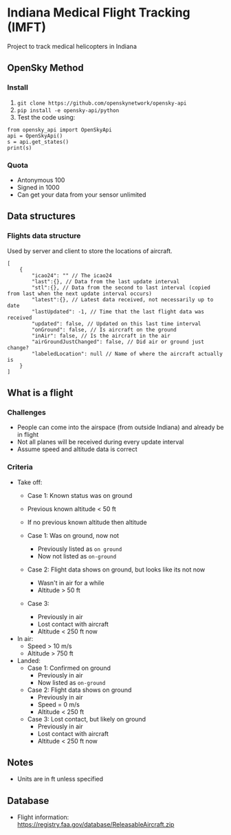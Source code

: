 # Indiana Medical Flight Tracking (IMFT)

Project to track medical helicopters in Indiana


## OpenSky Method

### Install

1. `git clone https://github.com/openskynetwork/opensky-api`
2. `pip install -e opensky-api/python`
3. Test the code using:
```
from opensky_api import OpenSkyApi
api = OpenSkyApi()
s = api.get_states()
print(s)
```

### Quota

* Antonymous 100
* Signed in 1000
* Can get your data from your sensor unlimited


## Data structures

### Flights data structure

Used by server and client to store the locations of aircraft.

```
[
    {
        "icao24": "" // The icao24
        "last":{}, // Data from the last update interval
        "stl":{}, // Data from the second to last interval (copied from last when the next update interval occurs)
        "latest":{}, // Latest data received, not necessarily up to date
        "lastUpdated": -1, // Time that the last flight data was received
        "updated": false, // Updated on this last time interval
        "onGround": false, // Is aircraft on the ground
        "inAir": false, // Is the aircraft in the air
        "airGroundJustChanged": false, // Did air or ground just change?
        "labeledLocation": null // Name of where the aircraft actually is
    }
]
```



## What is a flight

### Challenges

* People can come into the airspace (from outside Indiana) and already be in flight
* Not all planes will be received during every update interval
* Assume speed and altitude data is correct

### Criteria

* Take off:
    * Case 1: Known status was on ground
    * Previous known altitude < 50 ft
    * If no previous known altitude then altitude 

    * Case 1: Was on ground, now not
        * Previously listed as `on ground`
        * Now not listed as `on-ground`
    * Case 2: Flight data shows on ground, but looks like its not now
        * Wasn't in air for a while
        * Altitude > 50 ft
    * Case 3: 
        * Previously in air
        * Lost contact with aircraft
        * Altitude < 250 ft now
* In air:
    * Speed > 10 m/s
    * Altitude > 750 ft
* Landed:
    * Case 1: Confirmed on ground
        * Previously in air
        * Now listed as `on-ground`
    * Case 2: Flight data shows on ground
        * Previously in air
        * Speed = 0 m/s
        * Altitude < 250 ft
    * Case 3: Lost contact, but likely on ground
        * Previously in air
        * Lost contact with aircraft
        * Altitude < 250 ft now
    
## Notes

* Units are in ft unless specified


## Database

* Flight information: <https://registry.faa.gov/database/ReleasableAircraft.zip>

